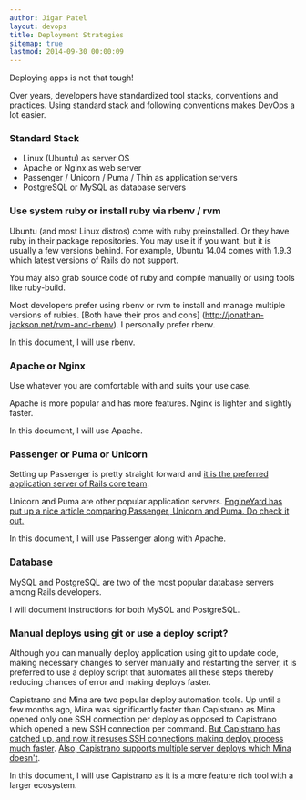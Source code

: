 ```yaml
---
author: Jigar Patel
layout: devops
title: Deployment Strategies
sitemap: true
lastmod: 2014-09-30 00:00:09
---
```


Deploying apps is not that tough!

Over years, developers have standardized tool stacks, conventions and practices. 
Using standard stack and following conventions makes DevOps a lot easier.

### Standard Stack

* Linux (Ubuntu) as server OS
* Apache or Nginx as web server
* Passenger / Unicorn / Puma / Thin as application servers
* PostgreSQL or MySQL as database servers

### Use system ruby or install ruby via rbenv / rvm

Ubuntu (and most Linux distros) come with ruby preinstalled. Or they
have ruby in their package repositories. You may use it if you want, but
it is usually a few versions behind. For example, Ubuntu 14.04 comes
with 1.9.3 which latest versions of Rails do not support.

You may also grab source code of ruby and compile manually or using
tools like ruby-build.

Most developers prefer using rbenv or rvm to install and manage multiple
versions of rubies. [Both have their pros and cons]
(http://jonathan-jackson.net/rvm-and-rbenv). I personally prefer rbenv.

In this document, I will use rbenv.

### Apache or Nginx

Use whatever you are comfortable with and suits your use case.

Apache is more popular and has more features. Nginx is lighter and
slightly faster.

In this document, I will use Apache.

### Passenger or Puma or Unicorn

Setting up Passenger is pretty straight forward and [it is the preferred
application server of Rails core team](http://rubyonrails.org/deploy/).

Unicorn and Puma are other popular application servers. [EngineYard has
put up a nice article comparing Passenger, Unicorn and Puma. Do check it
out.](https://www.engineyard.com/articles/rails-server)

In this document, I will use Passenger along with Apache.

### Database

MySQL and PostgreSQL are two of the most popular database servers among
Rails developers.

I will document instructions for both MySQL and PostgreSQL.

### Manual deploys using git or use a deploy script?

Although you can manually deploy application using git to update code,
making necessary changes to server manually and restarting the server,
it is preferred to use a deploy script that automates all these steps
thereby reducing chances of error and making deploys faster.

Capistrano and Mina are two popular deploy automation tools. Up until a
few months ago, Mina was significantly faster than Capistrano as Mina
opened only one SSH connection per deploy as opposed to Capistrano which
opened a new SSH connection per command. [But Capistrano has catched
up, and now it resuses SSH connections making deploy process much
faster](https://github.com/capistrano/sshkit/pull/70). 
[Also, Capistrano supports multiple server deploys which Mina
doesn't](https://github.com/mina-deploy/mina/issues/8).

In this document, I will use Capistrano as it is a more feature rich
tool with a larger ecosystem.
